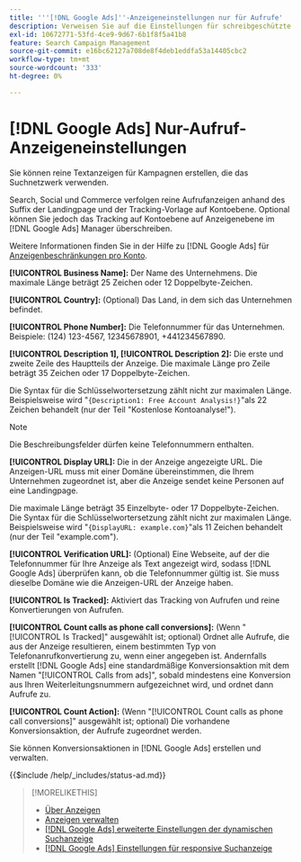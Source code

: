 ```yaml
---
title: '''[!DNL Google Ads]''-Anzeigeneinstellungen nur für Aufrufe'
description: Verweisen Sie auf die Einstellungen für schreibgeschützte Anzeigen [!DNL Google Ads] .
exl-id: 10672771-53fd-4ce9-9d67-6b1f8f5a41b8
feature: Search Campaign Management
source-git-commit: e16bc62127a708de8f4deb1eddfa53a14405cbc2
workflow-type: tm+mt
source-wordcount: '333'
ht-degree: 0%

---
```


# [!DNL Google Ads] Nur-Aufruf-Anzeigeneinstellungen

Sie können reine Textanzeigen für Kampagnen erstellen, die das Suchnetzwerk verwenden.

Search, Social und Commerce verfolgen reine Aufrufanzeigen anhand des Suffix der Landingpage und der Tracking-Vorlage auf Kontoebene. Optional können Sie jedoch das Tracking auf Kontoebene auf Anzeigenebene im [!DNL Google Ads] Manager überschreiben.

Weitere Informationen finden Sie in der Hilfe zu [!DNL Google Ads] für [Anzeigenbeschränkungen pro Konto](https://support.google.com/google-ads/answer/6372658?hl=en).

<!-- ## Call-only Ad -->

<!-- hiding section header since there's only one section -->

**[!UICONTROL Business Name]:** Der Name des Unternehmens. Die maximale Länge beträgt 25 Zeichen oder 12 Doppelbyte-Zeichen.

**[!UICONTROL Country]:** (Optional) Das Land, in dem sich das Unternehmen befindet.

**[!UICONTROL Phone Number]:** Die Telefonnummer für das Unternehmen. Beispiele: (124) 123-4567, 12345678901, +441234567890.

**[!UICONTROL Description 1], [!UICONTROL Description 2]:** Die erste und zweite Zeile des Hauptteils der Anzeige. Die maximale Länge pro Zeile beträgt 35 Zeichen oder 17 Doppelbyte-Zeichen.

Die Syntax für die Schlüsselwortersetzung zählt nicht zur maximalen Länge. Beispielsweise wird &quot;`{Description1: Free Account Analysis!}`&quot;als 22 Zeichen behandelt (nur der Teil &quot;Kostenlose Kontoanalyse\!&quot;).

>[!NOTE]
>
>Die Beschreibungsfelder dürfen keine Telefonnummern enthalten.

**[!UICONTROL Display URL]:** Die in der Anzeige angezeigte URL. Die Anzeigen-URL muss mit einer Domäne übereinstimmen, die Ihrem Unternehmen zugeordnet ist, aber die Anzeige sendet keine Personen auf eine Landingpage.

Die maximale Länge beträgt 35 Einzelbyte- oder 17 Doppelbyte-Zeichen. Die Syntax für die Schlüsselwortersetzung zählt nicht zur maximalen Länge. Beispielsweise wird &quot;`{DisplayURL: example.com}`&quot;als 11 Zeichen behandelt (nur der Teil &quot;example.com&quot;).

**[!UICONTROL Verification URL]:** (Optional) Eine Webseite, auf der die Telefonnummer für Ihre Anzeige als Text angezeigt wird, sodass [!DNL Google Ads] überprüfen kann, ob die Telefonnummer gültig ist. Sie muss dieselbe Domäne wie die Anzeigen-URL der Anzeige haben.

**[!UICONTROL Is Tracked]:** Aktiviert das Tracking von Aufrufen und reine Konvertierungen von Aufrufen.

**[!UICONTROL Count calls as phone call conversions]:** (Wenn &quot;[!UICONTROL Is Tracked]&quot; ausgewählt ist; optional) Ordnet alle Aufrufe, die aus der Anzeige resultieren, einem bestimmten Typ von Telefonanrufkonvertierung zu, wenn einer angegeben ist. Andernfalls erstellt [!DNL Google Ads] eine standardmäßige Konversionsaktion mit dem Namen &quot;[!UICONTROL Calls from ads]&quot;, sobald mindestens eine Konversion aus Ihren Weiterleitungsnummern aufgezeichnet wird, und ordnet dann Aufrufe zu.

**[!UICONTROL Count Action]:** (Wenn &quot;[!UICONTROL Count calls as phone call conversions]&quot; ausgewählt ist; optional) Die vorhandene Konversionsaktion, der Aufrufe zugeordnet werden.

Sie können Konversionsaktionen in [!DNL Google Ads] erstellen und verwalten.

<!-- **[!UICONTROL Status]:** -->

{{$include /help/_includes/status-ad.md}}

>[!MORELIKETHIS]
>
>* [Über Anzeigen](ad-about.md)
>* [Anzeigen verwalten](ad-manage.md)
>* [[!DNL Google Ads] erweiterte Einstellungen der dynamischen Suchanzeige](ad-settings-google-dsa.md)
>* [[!DNL Google Ads] Einstellungen für responsive Suchanzeige](ad-settings-google-rsa.md)
